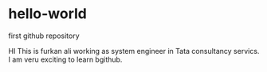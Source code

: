 # hello-world
first github repository

HI This is furkan ali working as system engineer in Tata consultancy servics.
I am veru exciting to learn bgithub.
